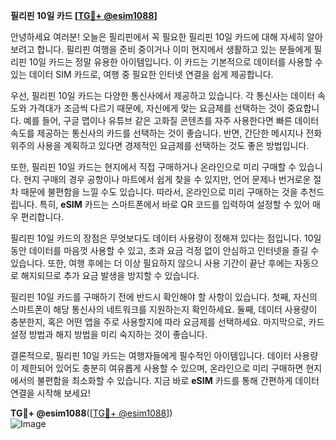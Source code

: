 **필리핀 10일 카드 [[TG💪+ @esim1088](https://t.me/s/esim1088)]**

안녕하세요 여러분! 오늘은 필리핀에서 꼭 필요한 필리핀 10일 카드에 대해 자세히 알아보려고 합니다. 필리핀 여행을 준비 중이거나 이미 현지에서 생활하고 있는 분들에게 필리핀 10일 카드는 정말 유용한 아이템입니다. 이 카드는 기본적으로 데이터를 사용할 수 있는 데이터 SIM 카드로, 여행 중 필요한 인터넷 연결을 쉽게 제공합니다.

우선, 필리핀 10일 카드는 다양한 통신사에서 제공하고 있습니다. 각 통신사는 데이터 속도와 가격대가 조금씩 다르기 때문에, 자신에게 맞는 요금제를 선택하는 것이 중요합니다. 예를 들어, 구글 맵이나 유튜브 같은 고화질 콘텐츠를 자주 사용한다면 빠른 데이터 속도를 제공하는 통신사의 카드를 선택하는 것이 좋습니다. 반면, 간단한 메시지나 전화 위주의 사용을 계획하고 있다면 경제적인 요금제를 선택하는 것도 좋은 방법입니다.

또한, 필리핀 10일 카드는 현지에서 직접 구매하거나 온라인으로 미리 구매할 수 있습니다. 현지 구매의 경우 공항이나 마트에서 쉽게 찾을 수 있지만, 언어 문제나 번거로운 절차 때문에 불편함을 느낄 수도 있습니다. 따라서, 온라인으로 미리 구매하는 것을 추천드립니다. 특히, **eSIM** 카드는 스마트폰에서 바로 QR 코드를 입력하여 설정할 수 있어 매우 편리합니다.

필리핀 10일 카드의 장점은 무엇보다도 데이터 사용량이 정해져 있다는 점입니다. 10일 동안 데이터를 마음껏 사용할 수 있고, 초과 요금 걱정 없이 안심하고 인터넷을 즐길 수 있습니다. 또한, 여행 후에는 더 이상 필요하지 않으니 사용 기간이 끝난 후에는 자동으로 해지되므로 추가 요금 발생을 방지할 수 있습니다.

필리핀 10일 카드를 구매하기 전에 반드시 확인해야 할 사항이 있습니다. 첫째, 자신의 스마트폰이 해당 통신사의 네트워크를 지원하는지 확인하세요. 둘째, 데이터 사용량이 충분한지, 혹은 어떤 앱을 주로 사용할지에 따라 요금제를 선택하세요. 마지막으로, 카드 설정 방법과 해지 방법을 미리 숙지하는 것이 좋습니다.

결론적으로, 필리핀 10일 카드는 여행자들에게 필수적인 아이템입니다. 데이터 사용량이 제한되어 있어도 충분히 여유롭게 사용할 수 있으며, 온라인으로 미리 구매하면 현지에서의 불편함을 최소화할 수 있습니다. 지금 바로 **eSIM** 카드를 통해 간편하게 데이터 연결을 시작해 보세요!

**TG💪+ @esim1088**([[TG💪+ @esim1088](https://t.me/s/esim1088)])  
![Image](https://i.postimg.cc/Y0z9fWf4/image.png)